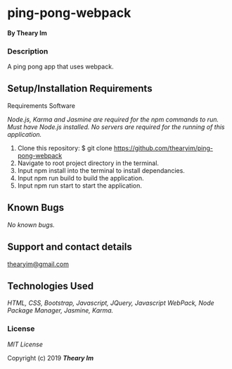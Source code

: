 # ping-pong-webpack

#### By **Theary Im**

### Description

A ping pong app that uses webpack.

## Setup/Installation Requirements

Requirements Software

_Node.js, Karma and Jasmine are required for the npm commands to run. Must have Node.js installed. No servers are required for the running of this application._

1. Clone this repository: $ git clone https://github.com/thearyim/ping-pong-webpack
2. Navigate to root project directory in the terminal.
3. Input npm install into the terminal to install dependancies.
4. Input npm run build to build the application.
5. Input npm run start to start the application.

## Known Bugs

_No known bugs._

## Support and contact details

 thearyim@gmail.com

## Technologies Used

_HTML, CSS, Bootstrap, Javascript, JQuery, Javascript WebPack, Node Package Manager, Jasmine, Karma._

### License

*MIT License*

Copyright (c) 2019 **_Theary Im_**

